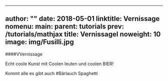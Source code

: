 
---
author: ""
date: 2018-05-01
linktitle: Vernissage
nomenu:
  main:
    parent: tutorials
prev: /tutorials/mathjax
title: Vernissagel
noweight: 10
image: img/Fusilli.jpg
---

####VVernissage

Echt coole Kunst mit Coolen leuten und coolen BIER!

Kommt alle es gibt auch #Bärlauch Spaghetti

